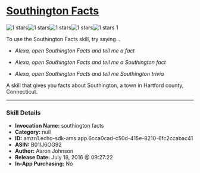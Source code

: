 # [Southington Facts](http://alexa.amazon.com/#skills/amzn1.echo-sdk-ams.app.6cca0cad-c50d-415e-8210-6fc2ccabac41)
![1 stars](../../images/ic_star_black_18dp_1x.png)![1 stars](../../images/ic_star_border_black_18dp_1x.png)![1 stars](../../images/ic_star_border_black_18dp_1x.png)![1 stars](../../images/ic_star_border_black_18dp_1x.png)![1 stars](../../images/ic_star_border_black_18dp_1x.png) 1

To use the Southington Facts skill, try saying...

* *Alexa, open Southington Facts and tell me a fact*

* *Alexa, open Southington Facts and tell me a Southington fact*

* *Alexa, open Southington Facts and tell me Southington trivia*

A skill that gives you facts about Southington, a town in Hartford county, Connecticut.

***

### Skill Details

* **Invocation Name:** southington facts
* **Category:** null
* **ID:** amzn1.echo-sdk-ams.app.6cca0cad-c50d-415e-8210-6fc2ccabac41
* **ASIN:** B01IJ6OG92
* **Author:** Aaron Johnson
* **Release Date:** July 18, 2016 @ 09:27:22
* **In-App Purchasing:** No
